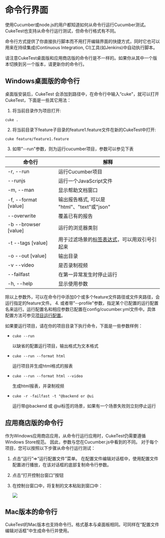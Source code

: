 # 命令行界面

使用Cucumber或node.js的用户都知道如何从命令行运行Cucumber测试。 CukeTest也支持从命令行运行测试，但命令行格式有不同。

命令行方式提供了你直接执行脚本而不用打开编辑界面的快捷方式，同时它也可以用来在持续集成(Continuous Integration, CI)工具(如Jenkins)中自动执行脚本。

请注意CukeTest桌面版和应用商店版的命令行是不一样的。如果你从其中一个版本切换到另一个版本，请更新你的命令行。

## Windows桌面版的命令行

桌面版安装后，CukeTest 会添加到路径中，在命令行中输入“cuke"，就可以打开CukeTest，下面是一些其它用法：

1. 将当前目录作为项目打开:
  ```
  cuke .
  ```

2. 将当前目录下feature子目录的feature1.feature文件在新的CukeTest中打开:
  ```
  cuke feature/feature1.feature
  ```
  
3. 如带"--run"参数，则为运行cucumber项目，参数可以参见下表

命令行  |   解释
---|---
-r, --run            |  运行Cucumber项目
--runjs              |  运行一个JavaScript文件
-m, --man            |  显示帮助文档窗口
-f, --format [value] |  输出报告格式, 可以是 "html"、"text"或"json"
--overwrite          |  覆盖已有的报告
-b --browser [value] |  运行的浏览器类别
-t --tags [value]    |  用于过滤场景的[标签表达式](/cucumber/tag-expressions.md)，可以用双引号引起来
-o --out [value]     |  输出目录
-v --video           |  是否录制视频
--failfast           |  在第一异常发生时停止运行
-h, --help           |  显示使用参数

除以上参数外，可以在命令行中添加0个或多个feature文件路径或文件夹路径，会运行指定的feature文件。
4. 或者带"--profile"参数，指定某个已配置的运行配置名来运行。运行配置名和相应参数已配置在config/cucumber.yml文件中。具体配置方法可参见[项目运行配置](profiles.md)。

如果要运行项目，请在你的项目目录下执行命令，下面是一些参数样例：

   * `cuke --run` 
   
      以缺省的配置运行项目，输出格式为文本格式

   * `cuke --run --format html` 
  
      运行项目并生成html格式的报表

   * `cuke --run --format html --video`
   
      生成html报表，并录制视频
      
   * `cuke -r -failfast -t "@backend or @ui`
   
      运行带@backend 或 @ui标签的场景，如果有一个场景失败则立刻停止运行
      

## 应用商店版的命令行

作为Windows应用商店应用，从命令行运行应用时，CukeTest仍需要遵循Windows Store规范。 因此，参数与您在Cucumber.js中看到的不同。 对于每个项目，您可以按照以下步骤从命令行运行测试： 

1. 点击“运行”=>“运行配置文件”菜单。 在配置文件编辑对话框中，使用配置文件配置进行播放，在该对话框的底部复制命令行参数。
2. 点击“打开控制台窗口”按钮
3. 在控制台窗口中，将复制的文本粘贴到窗口中：

   ![](assets/run_from_command.png)

## Mac版本的命令行

CukeTest的Mac版本也支持命令行。格式基本与桌面板相同。可同样在“配置文件编辑对话框”中生成命令行并使用。
